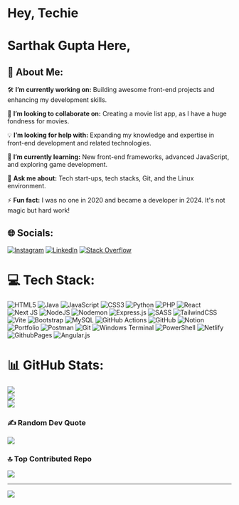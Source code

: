 # Hey, Techie
# Sarthak Gupta Here,
## 💫 About Me:

🛠️ **I’m currently working on:**
Building awesome front-end projects and enhancing my development skills.

🤝 **I’m looking to collaborate on:**
Creating a movie list app, as I have a huge fondness for movies.

💡 **I’m looking for help with:**
Expanding my knowledge and expertise in front-end development and related technologies.

🌱 **I’m currently learning:**
New front-end frameworks, advanced JavaScript, and exploring game development.

💬 **Ask me about:**
Tech start-ups, tech stacks, Git, and the Linux environment.

⚡ **Fun fact:**
I was no one in 2020 and became a developer in 2024. It's not magic but hard work!


## 🌐 Socials:
[![Instagram](https://img.shields.io/badge/Instagram-%23E4405F.svg?logo=Instagram&logoColor=white)](https://instagram.com/sarthak_spectrum) [![LinkedIn](https://img.shields.io/badge/LinkedIn-%230077B5.svg?logo=linkedin&logoColor=white)](https://linkedin.com/in/sarthakgupta1702) [![Stack Overflow](https://img.shields.io/badge/-Stackoverflow-FE7A16?logo=stack-overflow&logoColor=white)](https://stackoverflow.com/users/spiedy) 

# 💻 Tech Stack:
![HTML5](https://img.shields.io/badge/html5-%23E34F26.svg?style=plastic&logo=html5&logoColor=white) ![Java](https://img.shields.io/badge/java-%23ED8B00.svg?style=plastic&logo=openjdk&logoColor=white) ![JavaScript](https://img.shields.io/badge/javascript-%23323330.svg?style=plastic&logo=javascript&logoColor=%23F7DF1E) ![CSS3](https://img.shields.io/badge/css3-%231572B6.svg?style=plastic&logo=css3&logoColor=white) ![Python](https://img.shields.io/badge/python-3670A0?style=plastic&logo=python&logoColor=ffdd54) ![PHP](https://img.shields.io/badge/php-%23777BB4.svg?style=plastic&logo=php&logoColor=white) ![React](https://img.shields.io/badge/react-%2320232a.svg?style=plastic&logo=react&logoColor=%2361DAFB) ![Next JS](https://img.shields.io/badge/Next-black?style=plastic&logo=next.js&logoColor=white) ![NodeJS](https://img.shields.io/badge/node.js-6DA55F?style=plastic&logo=node.js&logoColor=white) ![Nodemon](https://img.shields.io/badge/NODEMON-%23323330.svg?style=plastic&logo=nodemon&logoColor=%BBDEAD) ![Express.js](https://img.shields.io/badge/express.js-%23404d59.svg?style=plastic&logo=express&logoColor=%2361DAFB) ![SASS](https://img.shields.io/badge/SASS-hotpink.svg?style=plastic&logo=SASS&logoColor=white) ![TailwindCSS](https://img.shields.io/badge/tailwindcss-%2338B2AC.svg?style=plastic&logo=tailwind-css&logoColor=white) ![Vite](https://img.shields.io/badge/vite-%23646CFF.svg?style=plastic&logo=vite&logoColor=white) ![Bootstrap](https://img.shields.io/badge/bootstrap-%238511FA.svg?style=plastic&logo=bootstrap&logoColor=white) ![MySQL](https://img.shields.io/badge/mysql-4479A1.svg?style=plastic&logo=mysql&logoColor=white) ![GitHub Actions](https://img.shields.io/badge/github%20actions-%232671E5.svg?style=plastic&logo=githubactions&logoColor=white) ![GitHub](https://img.shields.io/badge/github-%23121011.svg?style=plastic&logo=github&logoColor=white) ![Notion](https://img.shields.io/badge/Notion-%23000000.svg?style=plastic&logo=notion&logoColor=white) ![Portfolio](https://img.shields.io/badge/Portfolio-%23000000.svg?style=plastic&logo=firefox&logoColor=#FF7139) ![Postman](https://img.shields.io/badge/Postman-FF6C37?style=plastic&logo=postman&logoColor=white) ![Git](https://img.shields.io/badge/git-%23F05033.svg?style=plastic&logo=git&logoColor=white) ![Windows Terminal](https://img.shields.io/badge/Windows%20Terminal-%234D4D4D.svg?style=plastic&logo=windows-terminal&logoColor=white) ![PowerShell](https://img.shields.io/badge/PowerShell-%235391FE.svg?style=plastic&logo=powershell&logoColor=white) ![Netlify](https://img.shields.io/badge/netlify-%23000000.svg?style=plastic&logo=netlify&logoColor=#00C7B7) ![GithubPages](https://img.shields.io/badge/github%20pages-121013?style=plastic&logo=github&logoColor=white) ![Angular.js](https://img.shields.io/badge/angular.js-%23E23237.svg?style=plastic&logo=angularjs&logoColor=white)
# 📊 GitHub Stats:
![](https://github-readme-stats.vercel.app/api?username=sarthak576&theme=dark&hide_border=false&include_all_commits=false&count_private=false)<br/>
![](https://github-readme-streak-stats.herokuapp.com/?user=sarthak576&theme=dark&hide_border=false)<br/>
![](https://github-readme-stats.vercel.app/api/top-langs/?username=sarthak576&theme=dark&hide_border=false&include_all_commits=false&count_private=false&layout=compact)

### ✍️ Random Dev Quote
![](https://quotes-github-readme.vercel.app/api?type=horizontal&theme=radical)

### 🔝 Top Contributed Repo
![](https://github-contributor-stats.vercel.app/api?username=sarthak576&limit=5&theme=radical&combine_all_yearly_contributions=true)

---
[![](https://visitcount.itsvg.in/api?id=sarthak576&icon=0&color=0)](https://visitcount.itsvg.in)

<!-- Proudly created with GPRM ( https://gprm.itsvg.in ) -->

